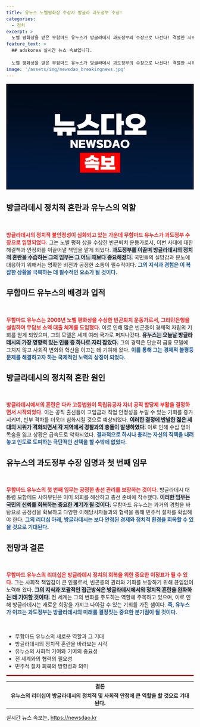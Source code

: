 ```yaml
---
title: 유누스 노벨평화상 수상자 방글라 과도정부 수장!
categories:
  - 정치
excerpt: >
  노벨 평화상을 받은 무함마드 유누스가 방글라데시 과도정부의 수장으로 나선다! 격렬한 시위와 정치적 혼란 속에서 그의 안정화 임무가 주목받고 있다. 빈곤퇴치 운동가로서의 경력, 그리고 서방 엘리트들에게 미치는 영향력 덕분에 그의 선택이 큰 기대를 모은다.
feature_text: >
  ## adskorea 실시간 뉴스 속보입니다.

  노벨 평화상을 받은 무함마드 유누스가 방글라데시 과도정부의 수장으로 나선다! 격렬한 시위와 정치적 혼란 속에서 그의 안정화 임무가 주목받고 있다. 빈곤퇴치 운동가로서의 경력, 그리고 서방 엘리트들에게 미치는 영향력 덕분에 그의 선택이 큰 기대를 모은다.
image: '/assets/img/newsdao_breakingnews.jpg'
---
```


<p><img src="/assets/img/newsdao_breakingnews.jpg" alt="adskorea 속보" /></p>

<h2 data-ke-size="size26">방글라데시 정치적 혼란과 유누스의 역할</h2>

<p data-ke-size="size16">&nbsp;</p>  

<p><b><span style="color: #ee2323;">방글라데시의 정치적 불안정성이 심화되고 있는 가운데 무함마드 유누스가 과도정부 수장으로 임명되었다.</span></b> 그는 노벨 평화 상을 수상한 빈곤퇴치 운동가로서, 이번 사태에 대한 해결책과 안정화를 이끌어낼 책임을 맡게 되었다. <b><span style="background-color: #21538527;">과도정부를 이끌며 방글라데시의 정치적 혼란을 수습하는 그의 임무는 그 어느 때보다 중요해졌다.</span></b> 국민들의 실망감과 분노에 대응하기 위해서는 명확한 비전과 공정한 소통이 필수적이다. <b><span style="color: #1a5490;">그의 지식과 경험은 이 복잡한 상황을 극복하는 데 필수적인 요소가 될 것이다.</span></b> </p>

<h2 data-ke-size="size26">무함마드 유누스의 배경과 업적</h2>

<p data-ke-size="size16">&nbsp;</p>  

<p><b><span style="color: #ee2323;">무함마드 유누스는 2006년 노벨 평화상을 수상한 빈곤퇴치 운동가로서, 그라민은행을 설립하여 무담보 소액 대출 체계를 도입했다.</span></b> 이로 인해 많은 빈곤층이 경제적 자립의 기회를 얻게 되었으며, 그의 모델은 세계 여러 국가로 퍼져나갔다. <b><span style="background-color: #21538527;">유누스는 오늘날 방글라데시의 가장 영향력 있는 인물 중 하나로 자리 잡았다.</span></b> 그의 경력은 단순히 금융 모델에 그치지 않고 사회적 변화와 혁신을 이끄는 데 기여해 왔다. <b><span style="color: #1a5490;">이를 통해 그는 경제적 불평등 문제를 해결하고자 하는 국제적인 노력의 상징이 되었다.</span></b> </p>

<h2 data-ke-size="size26">방글라데시의 정치적 혼란 원인</h2>

<p data-ke-size="size16">&nbsp;</p>  

<p><b><span style="color: #ee2323;">방글라데시에서의 혼란은 다카 고등법원이 독립유공자 자녀 공직 할당제 부활을 결정하면서 시작되었다.</span></b> 이는 공직 출신들이 고임금과 직업 안정성을 누릴 수 있는 기회를 증가시키며, 빈부 격차를 더욱더 심화시킬 것으로 예상되었다. <b><span style="background-color: #21538527;">이러한 결정에 반발한 젊은 세대의 시위가 격화되면서 각 지역에서 경찰과의 충돌이 발생하였다.</span></b> 이로 인해 수십 명이 목숨을 잃고 상황은 급속도로 악화되었다. <b><span style="color: #1a5490;">결과적으로 하시나 총리는 자신의 직책을 내려놓고 인도로 도피하는 극단적인 선택을 할 수밖에 없었다.</span></b> </p>

<h2 data-ke-size="size26">유누스의 과도정부 수장 임명과 첫 번째 임무</h2>

<p data-ke-size="size16">&nbsp;</p>  

<p><b><span style="color: #ee2323;">무함마드 유누스의 첫 번째 임무는 공정한 총선 관리를 보장하는 것이다.</span></b> 방글라데시 대통령 모함메드 샤하부딘은 이미 의회를 해산하고 총선 준비에 착수했다. <b><span style="background-color: #21538527;">이러한 임무는 국민의 신뢰를 회복하는 중요한 계기가 될 것이다.</span></b> 무함마드 유누스는 과거의 경험을 바탕으로 공정성을 확보하고 다양한 이해당사자들과의 협력을 통해 민주적 절차를 확립해야 한다. <b><span style="color: #1a5490;">그의 리더십 아래, 방글라데시는 보다 안정된 경제와 정치적 환경을 회복할 수 있을 것으로 기대된다.</span></b></p>

<h2 data-ke-size="size26">전망과 결론</h2>

<p data-ke-size="size16">&nbsp;</p>  

<p><b><span style="color: #ee2323;">무함마드 유누스의 리더십은 방글라데시 정치의 회복을 위한 중요한 이정표가 될 수 있다.</span></b> 그는 사회적 책임감이 큰 인물로서, 빈곤층의 권리와 기회를 보장하기 위해 끊임없이 노력해 왔다. <b><span style="background-color: #21538527;">그의 지식과 포괄적인 접근방식은 방글라데시에서의 정치적 혼란을 완화하는 데 기여할 것이다.</span></b> 전 세계는 그의 변화를 주도하는 역할에 주목하고 있으며, 이로 인해 방글라데시는 새로운 희망을 가지고 나아갈 수 있는 기회를 가진 셈이다. <b><span style="color: #1a5490;">즉, 유누스가 이끄는 과도정부는 방글라데시의 미래를 결정짓는 중요한 분기점이 될 것이다.</span></b> </p>

<p data-ke-size="size16">&nbsp;</p>  

<ul>
<li>무함마드 유누스의 새로운 역할과 그 기대</li>
<li>방글라데시의 정치적 혼란을 바라보는 시각</li>
<li>유누스의 사회적 기여와 기여의 중요성</li>
<li>전 세계와의 협력의 필요성</li>
<li>민주적 절차 회복의 방향성과 의미</li>
</ul>

<hr style="border:1px solid #ee2323;">  

<table style="width:100%; border-collapse:collapse;">
<tr>
<td style="text-align: center; height: 17px;"><b>결론</b></td>
</tr>
<tr>
<td style="text-align: center; height: 17px;"><b>유누스의 리더십이 방글라데시의 정치적 및 사회적 안정에 큰 역할을 할 것으로 기대된다.</b></td>
</tr>
</table>
실시간 뉴스 속보는, <a href="https://newsdao.kr" rel="dofollow">https://newsdao.kr</a>


